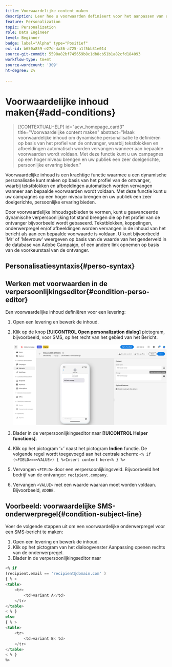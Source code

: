 ```yaml
---
title: Voorwaardelijke content maken
description: Leer hoe u voorwaarden definieert voor het aanpassen van uw inhoud in de gebruikersinterface van Adobe Campaign
feature: Personalization
topic: Personalization
role: Data Engineer
level: Beginner
badge: label="Alpha" type="Positief"
exl-id: b650a859-e27d-4a36-a725-a1f5bb31e014
source-git-commit: 5598a82bf745659b8c1db8cb51b1a82cfd184093
workflow-type: tm+mt
source-wordcount: '309'
ht-degree: 2%

---
```


# Voorwaardelijke inhoud maken{#add-conditions}

>[!CONTEXTUALHELP]
>id="acw_homepage_card3"
>title="Voorwaardelijke content maken"
>abstract="Maak voorwaardelijke inhoud om dynamische personalisatie te definiëren op basis van het profiel van de ontvanger, waarbij tekstblokken en afbeeldingen automatisch worden vervangen wanneer aan bepaalde voorwaarden wordt voldaan. Met deze functie kunt u uw campagnes op een hoger niveau brengen en uw publiek een zeer doelgerichte, persoonlijke ervaring bieden."


Voorwaardelijke inhoud is een krachtige functie waarmee u een dynamische personalisatie kunt maken op basis van het profiel van de ontvanger, waarbij tekstblokken en afbeeldingen automatisch worden vervangen wanneer aan bepaalde voorwaarden wordt voldaan. Met deze functie kunt u uw campagnes op een hoger niveau brengen en uw publiek een zeer doelgerichte, persoonlijke ervaring bieden.

Door voorwaardelijke inhoudsgebieden te vormen, kunt u geavanceerde dynamische verpersoonlijking tot stand brengen die op het profiel van de ontvanger bijvoorbeeld wordt gebaseerd. Tekstblokken, koppelingen, onderwerpregel en/of afbeeldingen worden vervangen in de inhoud van het bericht als aan een bepaalde voorwaarde is voldaan. U kunt bijvoorbeeld &#39;Mr&#39; of &#39;Mevrouw&#39; weergeven op basis van de waarde van het genderveld in de database van Adobe Campaign, of een andere link opnemen op basis van de voorkeurstaal van de ontvanger.

## Personalisatiesyntaxis{#perso-syntax}



## Werken met voorwaarden in de verpersoonlijkingseditor{#condition-perso-editor}

Een voorwaardelijke inhoud definiëren voor een levering:

1. Open een levering en bewerk de inhoud.
1. Klik op de knop **[!UICONTROL Open personalization dialog]** pictogram, bijvoorbeeld, voor SMS, op het recht van het gebied van het Bericht.

   ![](assets/open-perso-editor-sms.png)

1. Blader in de verpersoonlijkingseditor naar **[!UICONTROL Helper functions]**.
1. Klik op het pictogram ‘+’ naast het pictogram **Indien** functie. De volgende regel wordt toegevoegd aan het centrale scherm:
   `<% if (<FIELD>==<VALUE>) { %>Insert content here<% } %>`
1. Vervangen `<FIELD>` door een verpersoonlijkingsveld. Bijvoorbeeld het bedrijf van de ontvanger: `recipient.company`.
1. Vervangen `<VALUE>` met een waarde waaraan moet worden voldaan. Bijvoorbeeld, `ADOBE`.




## Voorbeeld: voorwaardelijke SMS-onderwerpregel{#condition-subject-line}

Voer de volgende stappen uit om een voorwaardelijke onderwerpregel voor een SMS-bericht te maken:

1. Open een levering en bewerk de inhoud.
1. Klik op het pictogram van het dialoogvenster Aanpassing openen rechts van de onderwerpregel.
1. Blader in de verpersoonlijkingseditor naar


```sql
<% if 
(recipient.email == 'recipient@domain.com' ) 
{ % >
<table>
    <tr>
        <td>variant A</td>
    </tr>
</table>
< % } 
else 
{ % >
<table>
    <tr>
        <td>variant B< td>
    </tr>
</table>
< % } 
%>
```
